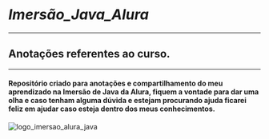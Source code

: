 # ***Imersão_Java_Alura***
-----------------
## Anotações referentes ao curso.
-----------------
#### Repositório criado para anotações e compartilhamento do meu aprendizado na Imersão de Java da Alura, fiquem a vontade para dar uma olha e caso tenham alguma dúvida e estejam procurando ajuda ficarei feliz em ajudar caso esteja dentro dos meus conhecimentos.

![logo_imersao_alura_java](https://user-images.githubusercontent.com/59417347/230744626-12363eeb-c647-4cf9-aa76-d60837cf3577.jpg)
